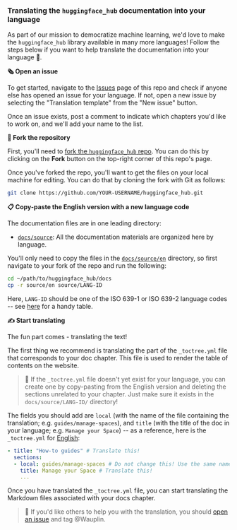 ### Translating the `huggingface_hub` documentation into your language

As part of our mission to democratize machine learning, we'd love to make the `huggingface_hub` library available in many more languages! Follow the steps below if you want to help translate the documentation into your language 🙏.

**🗞️ Open an issue**

To get started, navigate to the [Issues](https://github.com/huggingface/huggingface_hub/issues) page of this repo and check if anyone else has opened an issue for your language. If not, open a new issue by selecting the "Translation template" from the "New issue" button.

Once an issue exists, post a comment to indicate which chapters you'd like to work on, and we'll add your name to the list.


**🍴 Fork the repository**

First, you'll need to [fork the `huggingface_hub` repo](https://docs.github.com/en/get-started/quickstart/fork-a-repo). You can do this by clicking on the **Fork** button on the top-right corner of this repo's page.

Once you've forked the repo, you'll want to get the files on your local machine for editing. You can do that by cloning the fork with Git as follows:

```bash
git clone https://github.com/YOUR-USERNAME/huggingface_hub.git
```

**📋 Copy-paste the English version with a new language code**

The documentation files are in one leading directory:

- [`docs/source`](https://github.com/huggingface/huggingface_hub/tree/main/docs/source): All the documentation materials are organized here by language.

You'll only need to copy the files in the [`docs/source/en`](https://github.com/huggingface/huggingface_hub/tree/main/docs/source/en) directory, so first navigate to your fork of the repo and run the following:

```bash
cd ~/path/to/huggingface_hub/docs
cp -r source/en source/LANG-ID
```

Here, `LANG-ID` should be one of the ISO 639-1 or ISO 639-2 language codes -- see [here](https://www.loc.gov/standards/iso639-2/php/code_list.php) for a handy table.

**✍️ Start translating**

The fun part comes - translating the text!

The first thing we recommend is translating the part of the `_toctree.yml` file that corresponds to your doc chapter. This file is used to render the table of contents on the website. 

> 🙋 If the `_toctree.yml` file doesn't yet exist for your language, you can create one by copy-pasting from the English version and deleting the sections unrelated to your chapter. Just make sure it exists in the `docs/source/LANG-ID/` directory!

The fields you should add are `local` (with the name of the file containing the translation; e.g. `guides/manage-spaces`), and `title` (with the title of the doc in your language; e.g. `Manage your Space`) -- as a reference, here is the `_toctree.yml` for [English](https://github.com/huggingface/huggingface_hub/blob/main/docs/source/en/_toctree.yml):

```yaml
- title: "How-to guides" # Translate this!
  sections:
  - local: guides/manage-spaces # Do not change this! Use the same name for your .md file
    title: Manage your Space # Translate this!
    ...
```

Once you have translated the `_toctree.yml` file, you can start translating the Markdown files associated with your docs chapter.

> 🙋 If you'd like others to help you with the translation, you should [open an issue](https://github.com/huggingface/huggingface_hub/issues) and tag @Wauplin.